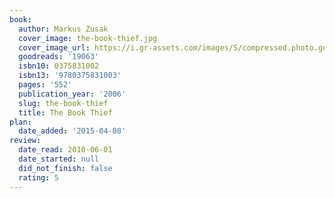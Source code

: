 ```yaml
---
book:
  author: Markus Zusak
  cover_image: the-book-thief.jpg
  cover_image_url: https://i.gr-assets.com/images/S/compressed.photo.goodreads.com/books/1522157426l/19063._SX98_.jpg
  goodreads: '19063'
  isbn10: 0375831002
  isbn13: '9780375831003'
  pages: '552'
  publication_year: '2006'
  slug: the-book-thief
  title: The Book Thief
plan:
  date_added: '2015-04-08'
review:
  date_read: 2010-06-01
  date_started: null
  did_not_finish: false
  rating: 5
---
```

